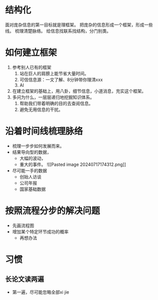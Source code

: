 # 结构化
面对庞杂信息的第一目标就是理框架。
把庞杂的信息形成一个框架，形成一些线。
梳理清楚脉络。
给信息找联系找结构，分门别类。
# 如何建立框架
1. 参考别人已有的框架
	1. 站在巨人的肩膀上能节省大量时间。
	2. 可信信息源：一文了解、8分钟带你理清xxx
	3. AI
2. 在建立框架的基础上，用八卦，细节信息，小道消息，充实这个框架。
3. 多问为什么，一层层递归地挖掘知识体系。
	1. 帮助我们带着明确的目的去查阅信息。
	2. 避免无用信息的干扰。 
# 沿着时间线梳理脉络
- 梳理一步步如何发展而来。
- 结果导向型的数据，
	- 大幅的波动，
	- 重大的事件。
![[Pasted image 20240717174312.png]]
- 尽可能一手的数据
	- 创始人访谈
	- 公司年报
	- 国家基础数据
# 按照流程分步的解决问题
- 先画流程图
- 增加某个特定环节成功的概率
	- 再想办法
# 习惯
## 长论文读两遍
- 第一遍，尽可能忽略全部xi jie
